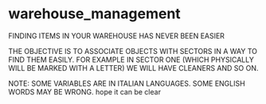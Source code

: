 # warehouse_management
FINDING ITEMS IN YOUR WAREHOUSE HAS NEVER BEEN EASIER

THE OBJECTIVE IS TO ASSOCIATE OBJECTS WITH SECTORS IN A WAY TO FIND THEM EASILY. FOR EXAMPLE IN SECTOR ONE (WHICH PHYSICALLY WILL BE MARKED WITH A LETTER) WE WILL HAVE CLEANERS AND SO ON.

NOTE: SOME VARIABLES ARE IN ITALIAN LANGUAGES. SOME ENGLISH WORDS MAY BE WRONG. hope it can be clear
